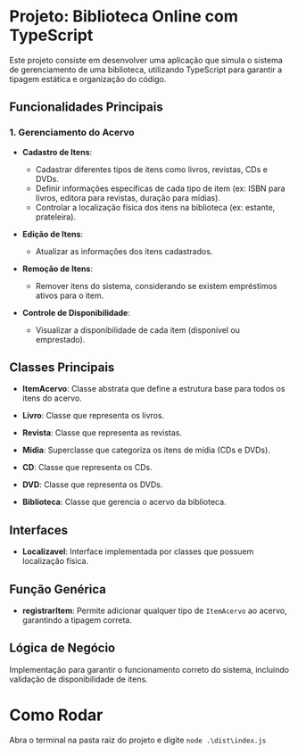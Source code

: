 # Projeto: Biblioteca Online com TypeScript

Este projeto consiste em desenvolver uma aplicação que simula o sistema de gerenciamento de uma biblioteca, utilizando TypeScript para garantir a tipagem estática e organização do código.

## Funcionalidades Principais

### 1. Gerenciamento do Acervo
- **Cadastro de Itens**: 
  - Cadastrar diferentes tipos de itens como livros, revistas, CDs e DVDs.
  - Definir informações específicas de cada tipo de item (ex: ISBN para livros, editora para revistas, duração para mídias).
  - Controlar a localização física dos itens na biblioteca (ex: estante, prateleira).

- **Edição de Itens**: 
  - Atualizar as informações dos itens cadastrados.

- **Remoção de Itens**: 
  - Remover itens do sistema, considerando se existem empréstimos ativos para o item.

- **Controle de Disponibilidade**: 
  - Visualizar a disponibilidade de cada item (disponível ou emprestado).

## Classes Principais

- **ItemAcervo**: Classe abstrata que define a estrutura base para todos os itens do acervo.
  
- **Livro**: Classe que representa os livros.
  
- **Revista**: Classe que representa as revistas.
  
- **Midia**: Superclasse que categoriza os itens de mídia (CDs e DVDs).
  
- **CD**: Classe que representa os CDs.
  
- **DVD**: Classe que representa os DVDs.
  
- **Biblioteca**: Classe que gerencia o acervo da biblioteca.

## Interfaces

- **Localizavel**: Interface implementada por classes que possuem localização física.

## Função Genérica

- **registrarItem**: Permite adicionar qualquer tipo de `ItemAcervo` ao acervo, garantindo a tipagem correta.

## Lógica de Negócio

Implementação para garantir o funcionamento correto do sistema, incluindo validação de disponibilidade de itens.



# Como Rodar

Abra o terminal na pasta raiz do projeto e digite `node .\dist\index.js`

